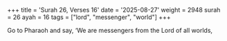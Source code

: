+++
title = 'Surah 26, Verses 16'
date = '2025-08-27'
weight = 2948
surah = 26
ayah = 16
tags = ["lord", "messenger", "world"]
+++

Go to Pharaoh and say, ‘We are messengers from the Lord of all worlds,